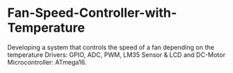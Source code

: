 # Fan-Speed-Controller-with-Temperature
Developing a system that controls the speed of a fan depending on the temperature
Drivers: GPIO, ADC, PWM, LM35 Sensor & LCD and DC-Motor
Microcontroller: ATmega16.
